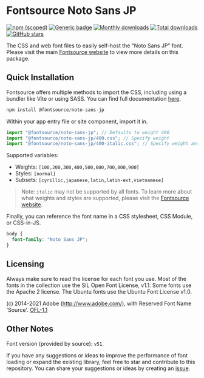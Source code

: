 # Fontsource Noto Sans JP

[![npm (scoped)](https://img.shields.io/npm/v/@fontsource/noto-sans-jp?color=brightgreen)](https://www.npmjs.com/package/@fontsource/noto-sans-jp) [![Generic badge](https://img.shields.io/badge/fontsource-passing-brightgreen)](https://github.com/fontsource/fontsource) [![Monthly downloads](https://badgen.net/npm/dm/@fontsource/noto-sans-jp)](https://github.com/fontsource/fontsource) [![Total downloads](https://badgen.net/npm/dt/@fontsource/noto-sans-jp)](https://github.com/fontsource/fontsource) [![GitHub stars](https://img.shields.io/github/stars/fontsource/fontsource.svg?style=social&label=Star)](https://github.com/fontsource/fontsource/stargazers)

The CSS and web font files to easily self-host the “Noto Sans JP” font. Please visit the main [Fontsource website](https://fontsource.org/fonts/noto-sans-jp) to view more details on this package.

## Quick Installation

Fontsource offers multiple methods to import the CSS, including using a bundler like Vite or using SASS. You can find full documentation [here](https://fontsource.org/docs/getting-started/introduction).

```javascript
npm install @fontsource/noto-sans-jp
```

Within your app entry file or site component, import it in.

```javascript
import "@fontsource/noto-sans-jp"; // Defaults to weight 400
import "@fontsource/noto-sans-jp/400.css"; // Specify weight
import "@fontsource/noto-sans-jp/400-italic.css"; // Specify weight and style
```

Supported variables:
- Weights: `[100,200,300,400,500,600,700,800,900]`
- Styles: `[normal]`
- Subsets: `[cyrillic,japanese,latin,latin-ext,vietnamese]`

> Note: `italic` may not be supported by all fonts. To learn more about what weights and styles are supported, please visit the [Fontsource website](https://fontsource.org/fonts/noto-sans-jp).

Finally, you can reference the font name in a CSS stylesheet, CSS Module, or CSS-in-JS.

```css
body {
  font-family: "Noto Sans JP";
}
```

## Licensing
Always make sure to read the license for each font you use. Most of the fonts in the collection use the SIL Open Font License, v1.1. Some fonts use the Apache 2 license. The Ubuntu fonts use the Ubuntu Font License v1.0.

(c) 2014-2021 Adobe (http://www.adobe.com/), with Reserved Font Name 'Source'.
[OFL-1.1](http://scripts.sil.org/OFL)

## Other Notes
Font version (provided by source): `v51`.

If you have any suggestions or ideas to improve the performance of font loading or expand the existing library, feel free to star and contribute to this repository. You can share your suggestions or ideas by creating an [issue](https://github.com/fontsource/fontsource/issues).